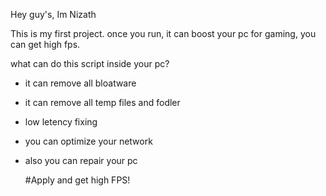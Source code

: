 Hey guy's, Im Nizath 

This is my first project.
once you run, it can boost your pc for gaming,
you can get high fps.

what can do this script inside your pc?
- it can remove all bloatware
- it can remove all temp files and fodler
- low letency fixing
- you can optimize your network
- also you can repair your pc

  #Apply and get high FPS!
